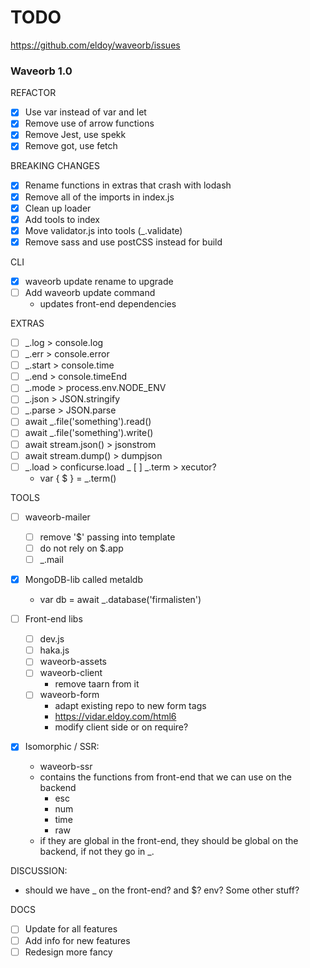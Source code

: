 # TODO

https://github.com/eldoy/waveorb/issues

### Waveorb 1.0

REFACTOR

- [x] Use var instead of var and let
- [x] Remove use of arrow functions
- [x] Remove Jest, use spekk
- [x] Remove got, use fetch

BREAKING CHANGES

- [x] Rename functions in extras that crash with lodash
- [x] Remove all of the imports in index.js
- [x] Clean up loader
- [x] Add tools to index
- [x] Move validator.js into tools (_.validate)
- [x] Remove sass and use postCSS instead for build

CLI

- [x] waveorb update rename to upgrade
- [ ] Add waveorb update command
  - updates front-end dependencies

EXTRAS

- [ ] _.log > console.log
- [ ] _.err > console.error
- [ ] _.start > console.time
- [ ] _.end > console.timeEnd
- [ ] _.mode > process.env.NODE_ENV
- [ ] _.json > JSON.stringify
- [ ] _.parse > JSON.parse
- [ ] await _.file('something').read()
- [ ] await _.file('something').write()
- [ ] await stream.json() > jsonstrom
- [ ] await stream.dump() > dumpjson
- [ ] _.load > conficurse.load
_ [ ] _.term > xecutor?
  - var { $ } = _.term()

TOOLS

- [ ] waveorb-mailer
  - [ ] remove '$' passing into template
  - [ ] do not rely on $.app
  - [ ] _.mail

- [x] MongoDB-lib called metaldb
  - var db = await _.database('firmalisten')

- [ ] Front-end libs
  - [ ] dev.js
  - [ ] haka.js
  - [ ] waveorb-assets
  - [ ] waveorb-client
    - remove taarn from it
  - [ ] waveorb-form
    - adapt existing repo to new form tags
    - https://vidar.eldoy.com/html6
    - modify client side or on require?

- [x] Isomorphic / SSR:
  - waveorb-ssr
  - contains the functions from front-end that we can use on the backend
    - esc
    - num
    - time
    - raw
  - if they are global in the front-end, they should be global on the backend, if not they go in _.


DISCUSSION:

- should we have _ on the front-end? and $? env? Some other stuff?

DOCS
  - [ ] Update for all features
  - [ ] Add info for new features
  - [ ] Redesign more fancy